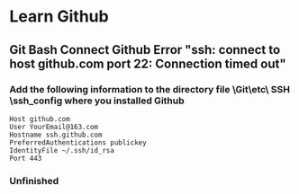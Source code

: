 # Learn Github
## Git Bash Connect Github Error "ssh: connect to host github.com port 22: Connection timed out"
### Add the following information to the directory file \Git\etc\ SSH \ssh_config where you installed Github
    Host github.com
    User YourEmail@163.com
    Hostname ssh.github.com
    PreferredAuthentications publickey
    IdentityFile ~/.ssh/id_rsa
    Port 443

### Unfinished
